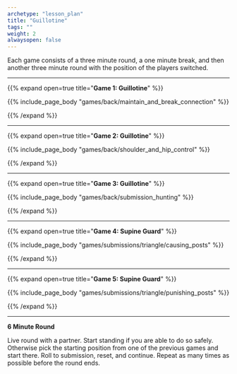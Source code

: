 ```yaml
--- 
archetype: "lesson_plan" 
title: "Guillotine"
tags: ""
weight: 2
alwaysopen: false 
---
```




Each game consists of a three minute round, a one minute break, and then another three minute round with the position of the players switched. 

---
{{% expand open=true title="**Game 1: Guillotine**" %}}

{{% include_page_body "games/back/maintain_and_break_connection" %}}

{{% /expand %}}

---
{{% expand open=true title="**Game 2: Guillotine**" %}}

{{% include_page_body "games/back/shoulder_and_hip_control" %}}

{{% /expand %}}

---
{{% expand open=true title="**Game 3: Guillotine**" %}}

{{% include_page_body "games/back/submission_hunting" %}}

{{% /expand %}}

---
{{% expand open=true title="**Game 4: Supine Guard**" %}}

{{% include_page_body "games/submissions/triangle/causing_posts" %}}

{{% /expand %}}

---
{{% expand open=true title="**Game 5: Supine Guard**" %}}


{{% include_page_body "games/submissions/triangle/punishing_posts" %}}

{{% /expand %}}

---
**6 Minute Round**

Live round with a partner. Start standing if you are able to do so safely. Otherwise pick the starting position from one of the previous games and start there. Roll to submission, reset, and continue. Repeat as many times as possible before the round ends. 



